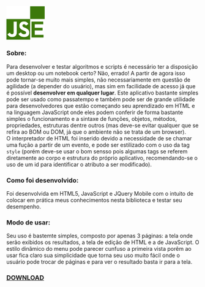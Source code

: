 <img src="jquery-mobile/images/icon.png" width=" 100px;" />
<h3>Sobre:</h3>
<p>Para desenvolver e testar algoritmos e scripts é necessário ter a disposição um desktop ou um notebook certo? Não, errado! A partir de agora isso pode tornar-se muito mais simples, não necessariamente em questão de agilidade (a depender do usuário), mas sim em facilidade de acesso já que é possível <b>desenvolver em qualquer lugar</b>. Este aplicativo bastante simples pode ser usado como passatempo e também pode ser de grande utilidade para desenvolvedores que estão começando seu aprendizado em HTML e na linguagem JavaScript onde eles podem conferir de forma bastante simples o funcionamento e a sintaxe de funções, objetos, métodos, propriedades, estruturas dentre outros (mas deve-se evitar qualquer que se refira ao BOM ou DOM, já que o ambiente não se trata de um browser).<br />
O interpretador de HTML foi inserido devido a necessidade de se chamar uma fução a partir de um evento, e pode ser estilizado com o uso da tag <code>style</code> (porém deve-se usar o bom sensso pois algumas tags se referem diretamente ao corpo e estrutura do próprio aplicativo, recomendando-se o uso de um id para identificar o atributo a ser modificado).
</p>
<h3>Como foi desenvolvido:</h3>
<p>Foi desenvolvida em HTML5, JavaScript e JQuery Mobile com o intuito de colocar em prática meus conhecimentos nesta biblioteca e testar seu desempenho.</p>
<h3>Modo de usar:</h3>
<p>Seu uso é bastemte simples, composto por apenas 3 páginas: a tela onde serão exibidos os resultados, a tela de edição de HTML e a de JavaScript. O estilo dinâmico do menu pode parecer cunfuso a primeira vista porêm ao usar fica claro sua simplicidade que torna seu uso muito fácil onde o usuário pode trocar de páginas e para ver o resultado basta ir para a tela.</p>
<h3><a href="https://docs.google.com/file/d/0B0bM9YNF_RCEbnB4aHJna3BaN28/edit" target="_blank">DOWNLOAD</a></h3>
